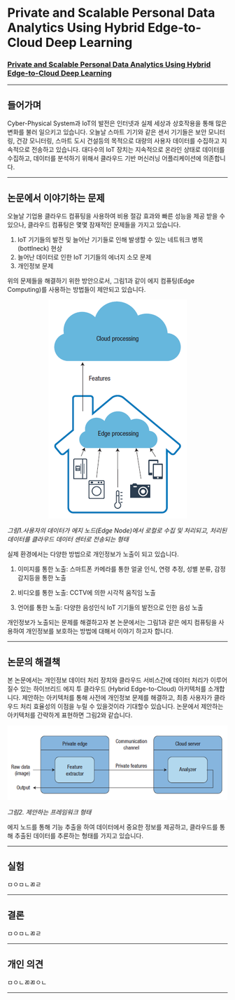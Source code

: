 # Private and Scalable Personal Data Analytics Using Hybrid Edge-to-Cloud Deep Learning

### [Private and Scalable Personal Data Analytics Using Hybrid Edge-to-Cloud Deep Learning](https://github.com/jungwonrs/JwRalph_Seo/blob/master/papers/private%20and%20scalable%20personal%20data%20analytics%20using%20hybrid%20edge%20to%20cloud%20deep%20learning.pdf)


----

## 들어가며

Cyber-Physical System과 IoT의 발전은 인터넷과 실제 세상과 상호작용을 통해 많은 변화를 불러 일으키고 있습니다.
오늘날 스마트 기기와 같은 센서 기기들은 보안 모니터링, 건강 모니터링, 스마트 도시 건설등의 목적으로 대량의 사용자 데이터를 수집하고 지속적으로 전송하고 있습니다.
대다수의 IoT 장치는 지속적으로 온라인 상태로 데이터를 수집하고, 데이터를 분석하기 위해서 클라우드 기반 머신러닝 어플리케이션에 의존합니다.


---

## 논문에서 이야기하는 문제

오늘날 기업용 클라우드 컴퓨팅을 사용하여 비용 절감 효과와 빠른 성능을 제공 받을 수 있으나, 클라우드 컴퓨팅은 몇몇 잠재적인 문제들을 가지고 있습니다.

1. IoT 기기들의 발전 및 늘어난 기기들로 인해 발생할 수 있는 네트워크 병목 (bottlneck) 현상
2. 늘어난 데이터로 인한 IoT 기기들의 에너지 소모 문제
3. 개인정보 문제

위의 문제들을 해결하기 위한 방안으로서, 그림1과 같이 에지 컴퓨팅(Edge Computing)를 사용하는 방법들이 제안되고 있습니다.
<p align="center">
<img src ="images/image1.PNG">
</p>  

_그림1.사용자의 데이터가 에지 노드(Edge Node)에서 로컬로 수집 및 처리되고, 처리된 데이터를 클라우드 데이터 센터로 전송되는 형태_


실제 환경에서는 다양한 방법으로 개인정보가 노출이 되고 있습니다.  


1. 이미지를 통한 노출: 스마트폰 카메라를 통한 얼굴 인식, 연령 추정, 성별 분류, 감정 감지등을 통한 노출

2. 비디오를 통한 노출: CCTV에 의한 시각적 움직임 노출

3. 언어를 통한 노출: 다양한 음성인식 IoT 기기들의 발전으로 인한 음성 노출

개인정보가 노출되는 문제를 해결하고자 본 논문에서는 그림1과 같은 에지 컴퓨팅을 사용하여 개인정보를 보호하는 방법에 대해서 이야기 하고자 합니다.  

---

## 논문의 해결책  

본 논문에서는 개인정보 데이터 처리 장치와 클라우드 서비스간에 데이터 처리가 이루어질수 있는 하이브리드 에지 투 클라우드 (Hybrid Edge-to-Cloud) 아키텍처를 소개합니다.
제안하는 아키텍처를 통해 사전에 개인정보 문제를 해결하고, 최종 사용자가 클라우드 처리 효율성의 이점을 누릴 수 있을것이라 기대할수 있습니다.
논문에서 제안하는 아키텍처를 간략하게 표현하면 그림2와 같습니다.
<p align="center">
<img src ="images/image2.PNG">
</p>  

_그림2. 제안하는 프레임워크 형태_

에지 노드를 통해 기능 추출을 하여 데이터에서 중요한 정보를 제공하고, 클라우드를 통해 추출된 데이터를 추론하는 형태를 가지고 있습니다.  


---

## 실험

ㅁㅇㅁㄴㄻㄹ

---

## 결론

ㅁㅇㅁㄴㄻㄹ

---

## 개인 의견

ㅁㅇㄴㄻㄻㅇㄴ

---
